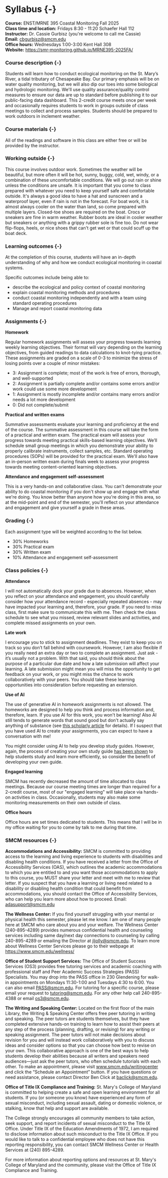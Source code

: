 # Syllabus {-}

**Course:** ENST/MRNE 395 Coastal Monitoring Fall 2025  
**Class time and location:** Fridays 8:30 - 11:20 Schaefer Hall 112  
**Instructor:** Dr. Cassie Gurbisz  (you're welcome to call me Cassie)  
**Email:** cbgurbisz@smcm.edu  
**Office hours:** Wednesdays 1:00-3:00 Kent Hall 308  
**Website:** https://smr-monitoring.github.io/MRNE395-2025FA/

### Course description {-}
Students will learn how to conduct ecological monitoring on the St. Mary’s River, a tidal tributary of Chesapeake Bay. Our primary emphasis will be on water quality monitoring, but we will also dip our toes into some biological and hydrologic monitoring. We'll use quality assurance/quality control measures to ensure our data are up to standard before publishing it to our public-facing data dashboard. This 2-credit course meets once per week and occasionally requires students to work in groups outside of class meetings to collect and process samples. Students should be prepared to work outdoors in inclement weather.

### Course materials {-}
All of the readings and software in this class are either free or will be provided by the instructor.

### Working outside {-}
This course involves outdoor work. Sometimes the weather will be beautiful, but more often it will be hot, sunny, buggy, cold, wet, windy, or a combination of these uncomfortable conditions. We will go out rain or shine unless the conditions are unsafe. It is important that you come to class prepared with whatever you need to keep yourself safe and comfortable outside. It's always a good idea to have a hat and sunscreen and a waterproof layer, even if rain is not in the forecast. For boat work, it is almost always cooler on the water than land, so come prepared with multiple layers. Closed-toe shoes are required on the boat. Crocs or sneakers are fine in warm weather. Rubber boots are ideal in cooler weather but sneakers or anything with a grippy rubber sole is fine too. Do not wear flip-flops, heels, or nice shoes that can't get wet or that could scuff up the boat deck. 

### Learning outcomes {-}
At the completion of this course, students will have an in-depth understanding of why and how we conduct ecological monitoring in coastal systems.

Specific outcomes include being able to:

* describe the ecological and policy context of coastal monitoring
* explain coastal monitoring methods and procedures
* conduct coastal monitoring independently and with a team using standard operating procedures
* Manage and report coastal monitoring data

### Assignments {-}

**Homework**

Regular homework assignments will assess your progress towards learning weekly learning objectives. Their format will vary depending on the learning objectives, from guided readings to data calculations to knot-tying practice. These assignments are graded on a scale of 0-3 to minimize the stress of losing points over a couple of minor mistakes:

- 3: Assignment is complete; most of the work is free of errors, thorough, and well-supported
- 2: Assignment is partially complete and/or contains some errors and/or work could use some more development
- 1: Assignment is mostly incomplete and/or contains many errors and/or needs a lot more development
- 0: Did not complete/submit 

**Practical and written exams**

Summative assessments evaluate your learning and proficiency at the end of the course. The summative assessment in this course will take the form of a practical and written exam. The practical exam will assess your progress towards meeting practical skills-based learning objectives. We’ll schedule small group meetings in which you demonstrate your ability to properly calibrate instruments, collect samples, etc. Standard operating procedures (SOPs) will be provided for the practical exam. We'll also have an in-person written exam during finals week to assess your progress towards meeting content-oriented learning objectives. 

**Attendance and engagement self-assessment**

This is a very hands-on and collaborative class. You can't demonstrate your ability to do coastal monitoring if you don't show up and engage with what we're doing. You know better than anyone how you're doing in this area, so at the mid-point and end of the semester, you'll reflect on your attendance and engagement and give yourself a grade in these areas.

### Grading {-}

Each assignment type will be weighted according to the list below. 

- 30% Homeworks 
- 30% Practical exam 
- 30% Written exam 
- 10% Attendance and engagement self-assessment

### Class policies {-}

**Attendance**

I will not automatically dock your grade due to absences. However, when you reflect on your attendance and engagement, you should carefully consider how your attendance record - especially repeated absences - may have impacted your learning and, therefore, your grade. If you need to miss class, first make sure to communicate this with me. Then check the class schedule to see what you missed, review relevant slides and activities, and complete missed assignments on your own. 

**Late work**

I encourage you to stick to assignment deadlines. They exist to keep you on track so you don’t fall behind with coursework. However, I am also flexible if you really need an extra day or two to complete an assignment. Just ask - it’s usually not a problem. With that said, you should think about the purpose of a particular due date and how a late submission will affect your learning. A late submission might mean you will miss the opportunity to get feedback on your work, or you might miss the chance to work collaboratively with your peers. You should take these learning opportunities into consideration before requesting an extension.

**Use of AI**

The use of generative AI in homework assignments is not allowed. The homeworks are designed to help you think and process information and, therefore, learn. If you use AI for this work, you won't be learning! Also AI still tends to generate words that sound good but don't actually say anything of substance (see [this scholarly article](https://link.springer.com/article/10.1007/s10676-024-09775-5) for details). If I suspect that you have used AI to create your assignments, you can expect to have a conversation with me!

You might consider using AI to help you develop study guides. However, again, the process of creating your own study guide [has been shown](https://www.tandfonline.com/doi/abs/10.1080/87567555.2018.1514485) to help students study and learn more efficiently, so consider the benefit of developing your own guide.

**Engaged learning**

SMCM has recently decreased the amount of time allocated to class meetings. Because our course meeting times are longer than required for a 2-credit course, most of our "engaged learning" will take place via hands-on activities in class. Occasionally, students may also make some monitoring measurements on their own outside of class. 

**Office hours**

Office hours are set times dedicated to students. This means that I will be in my office waiting for you to come by talk to me during that time. 

### SMCM resources {-}

**Accommodations and Accessibility:** SMCM is committed to providing access to the learning and living experience to students with disabilities and disabling health conditions. If you have received a letter from the Office of Accessibility Services (OAS), which outlines the academic accommodations to which you are entitled to and you want  those accommodations to apply to this course, you MUST share your letter and meet with me to review that letter. If you suspect that you have a learning or living need related to a disability or disabling health condition that could benefit from  accommodations, you should contact the Office of Accessibility Services, who can help you learn more about how to proceed. Email: adasupport@smcm.edu

**The Wellness Center:** If you find yourself struggling with your mental or physical health this semester, please let me know.  I am one of many people here at SMCM who care about you and your welfare. The Wellness Center (240-895-4289) provides numerous confidential health and counseling services including same day/next day connections to counseling by calling 240-895-4289 or emailing the Director at jljolly@smcm.edu. To learn more about Wellness Center Services please go to their webpage at https://www.smcm.edu/wellness/

**Office of Student Support Services:** The Office of Student Success Services (OS3) provides free tutoring services and academic coaching with professional staff and Peer Academic Success Strategies (PASS) Specialists. You may drop into the PASS office in 230 Glendening for walk-in appointments on Mondays 11:30-1:00 and Tuesdays 4:30 to 6:00. You can also email PASS@smcm.edu. For tutoring for a specific course, please email your request to tutoring@smcm.edu. For any other help call 240-895-4388 or email os3@smcm.edu.

**The Writing and Speaking Center:** Located on the first floor of the main Library, the Writing & Speaking Center offers free peer tutoring in writing and speaking. The peer tutors are students themselves, but they have completed extensive hands-on training to learn how to assist their peers at any step of the process (planning, drafting, or revising) for any writing or speaking assignment. The peer tutors will not make decisions about revision for you and will instead work collaboratively with you to discuss ideas and consider options so that you can choose how best to revise on your own. This collaborative approach is one of the best ways to help students develop their abilities because all writers and speakers need audiences—just ask the peer tutors, who often schedule tutorials with each other. To make an appointment, please visit www.smcm.edu/writingcenter and click the “Schedule an Appointment” button. If you have questions or need assistance, please contact Director Ben Click at baclick@smcm.edu.

**Office of Title IX Compliance and Training:** St. Mary's College of Maryland is committed to helping create a safe and open learning environment for all students. If you (or someone you know) have experienced any form of sexual misconduct, including sexual assault, dating or domestic violence, or stalking, know that help and support are available.
 
The College strongly encourages all community members to take action, seek support, and report incidents of sexual misconduct to the Title IX Office.  Under Title IX of the Education Amendments of 1972, I am required to disclose information about such misconduct to the Title IX Office.
If you would like to talk to a confidential employee who does not have this reporting responsibility, you can contact SMCM Wellness Center or Health Services at (240) 895-4289. 
 
For more information about reporting options and resources at St. Mary's College of Maryland and the community, please visit the Office of Title IX Compliance and Training.
